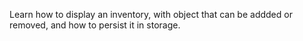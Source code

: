 Learn how to display an inventory, with object that can be addded or removed, and how to persist it in storage.
